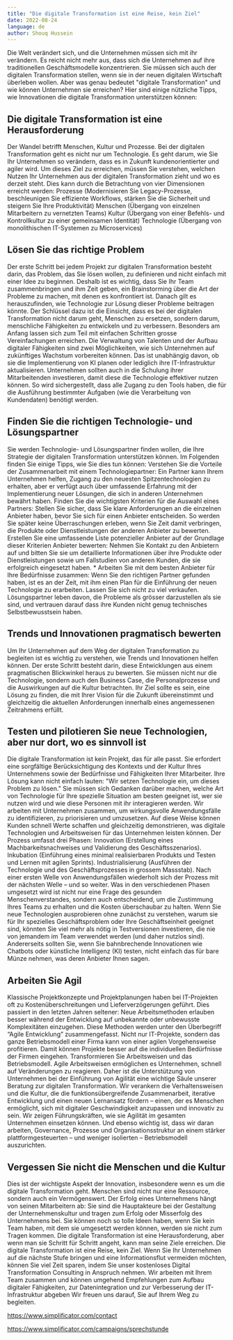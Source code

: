 ```yaml
---
title: "Die digitale Transformation ist eine Reise, kein Ziel"
date: 2022-08-24
language: de
author: Shouq Hussein
---
```


Die Welt verändert sich, und die Unternehmen müssen sich mit ihr verändern. Es reicht nicht mehr aus, dass sich die Unternehmen auf ihre traditionellen Geschäftsmodelle konzentrieren. Sie müssen sich auch der digitalen Transformation stellen, wenn sie in der neuen digitalen Wirtschaft überleben wollen. Aber was genau bedeutet "digitale Transformation" und wie können Unternehmen sie erreichen? Hier sind einige nützliche Tipps, wie Innovationen die digitale Transformation unterstützen können:

## Die digitale Transformation ist eine Herausforderung

Der Wandel betrifft Menschen, Kultur und Prozesse. Bei der digitalen Transformation geht es nicht nur um Technologie. Es geht darum, wie Sie Ihr Unternehmen so verändern, dass es in Zukunft kundenorientierter und agiler wird. Um dieses Ziel zu erreichen, müssen Sie verstehen, welchen Nutzen Ihr Unternehmen aus der digitalen Transformation zieht und wo es derzeit steht.
Dies kann durch die Betrachtung von vier Dimensionen erreicht werden: 
Prozesse (Modernisieren Sie Legacy-Prozesse, beschleunigen Sie effiziente Workflows, stärken Sie die Sicherheit und steigern Sie Ihre Produktivität)
Menschen (Übergang von einzelnen Mitarbeitern zu vernetzten Teams)
Kultur (Übergang von einer Befehls- und Kontrollkultur zu einer gemeinsamen Identität)
Technologie (Übergang von monolithischen IT-Systemen zu Microservices)

## Lösen Sie das richtige Problem

Der erste Schritt bei jedem Projekt zur digitalen Transformation besteht darin, das Problem, das Sie lösen wollen, zu definieren und nicht einfach mit einer Idee zu beginnen. Deshalb ist es wichtig, dass Sie Ihr Team zusammenbringen und ihm Zeit geben, ein Brainstorming über die Art der Probleme zu machen, mit denen es konfrontiert ist. Danach gilt es herauszufinden, wie Technologie zur Lösung dieser Probleme beitragen könnte. Der Schlüssel dazu ist die Einsicht, dass es bei der digitalen Transformation nicht darum geht, Menschen zu ersetzen, sondern darum, menschliche Fähigkeiten zu entwickeln und zu verbessern. Besonders am Anfang lassen sich zum Teil mit einfachen Schritten grosse Vereinfachungen erreichen.
Die Verwaltung von Talenten und der Aufbau digitaler Fähigkeiten sind zwei Möglichkeiten, wie sich Unternehmen auf zukünftiges Wachstum vorbereiten können. Das ist unabhängig davon, ob sie die Implementierung von KI planen oder lediglich ihre IT-Infrastruktur aktualisieren. Unternehmen sollten auch in die Schulung ihrer Mitarbeitenden investieren, damit diese die Technologie effektiver nutzen können. So wird sichergestellt, dass alle Zugang zu den Tools haben, die für die Ausführung bestimmter Aufgaben (wie die Verarbeitung von Kundendaten) benötigt werden.

## Finden Sie die richtigen Technologie- und Lösungspartner

Sie werden Technologie- und Lösungspartner finden wollen, die Ihre Strategie der digitalen Transformation unterstützen können. Im Folgenden finden Sie einige Tipps, wie Sie dies tun können:
Verstehen Sie die Vorteile der Zusammenarbeit mit einem Technologiepartner: Ein Partner kann Ihrem Unternehmen helfen, Zugang zu den neuesten Spitzentechnologien zu erhalten, aber er verfügt auch über umfassende Erfahrung mit der Implementierung neuer Lösungen, die sich in anderen Unternehmen bewährt haben. 
Finden Sie die wichtigsten Kriterien für die Auswahl eines Partners: Stellen Sie sicher, dass Sie klare Anforderungen an die einzelnen Anbieter haben, bevor Sie sich für einen Anbieter entscheiden. So werden Sie später keine Überraschungen erleben, wenn Sie Zeit damit verbringen, die Produkte oder Dienstleistungen der anderen Anbieter zu bewerten.
Erstellen Sie eine umfassende Liste potenzieller Anbieter auf der Grundlage dieser Kriterien
Anbieter bewerten: Nehmen Sie Kontakt zu den Anbietern auf und bitten Sie sie um detaillierte Informationen über ihre Produkte oder Dienstleistungen sowie um Fallstudien von anderen Kunden, die sie erfolgreich eingesetzt haben. * Arbeiten Sie mit dem besten Anbieter für Ihre Bedürfnisse zusammen: Wenn Sie den richtigen Partner gefunden haben, ist es an der Zeit, mit ihm einen Plan für die Einführung der neuen Technologie zu erarbeiten.
Lassen Sie sich nicht zu viel verkaufen. Lösungspartner leben davon, die Probleme als grösser darzustellen als sie sind, und vertrauen darauf dass ihre Kunden nicht genug technisches Selbstbewusstsein haben.

## Trends und Innovationen pragmatisch bewerten

Um Ihr Unternehmen auf dem Weg der digitalen Transformation zu begleiten ist es wichtig zu verstehen, wie Trends und Innovationen helfen können. Der erste Schritt besteht darin, diese Entwicklungen aus einem pragmatischen Blickwinkel heraus zu bewerten. Sie müssen nicht nur die Technologie, sondern auch den Business Case, die Personalprozesse und die Auswirkungen auf die Kultur betrachten. Ihr Ziel sollte es sein, eine Lösung zu finden, die mit Ihrer Vision für die Zukunft übereinstimmt und gleichzeitig die aktuellen Anforderungen innerhalb eines angemessenen Zeitrahmens erfüllt.

## Testen und pilotieren Sie neue Technologien, aber nur dort, wo es sinnvoll ist

Die digitale Transformation ist kein Projekt, das für alle passt. Sie erfordert eine sorgfältige Berücksichtigung des Kontexts und der Kultur Ihres Unternehmens sowie der Bedürfnisse und Fähigkeiten Ihrer Mitarbeiter. Ihre Lösung kann nicht einfach lauten: "Wir setzen Technologie ein, um dieses Problem zu lösen." Sie müssen sich Gedanken darüber machen, welche Art von Technologie für Ihre spezielle Situation am besten geeignet ist, wer sie nutzen wird und wie diese Personen mit ihr interagieren werden.
Wir arbeiten mit Unternehmen zusammen, um wirkungsvolle Anwendungsfälle zu identifizieren, zu priorisieren und umzusetzen. Auf diese Weise können Kunden schnell Werte schaffen und gleichzeitig demonstrieren, was digitale Technologien und Arbeitsweisen für das Unternehmen leisten können. Der Prozess umfasst drei Phasen: 
Innovation (Erstellung eines Machbarkeitsnachweises und Validierung des Geschäftsszenarios).
Inkubation (Einführung eines minimal realisierbaren Produkts und Testen und Lernen mit agilen Sprints).
Industrialisierung (Ausführen der Technologie und des Geschäftsprozesses in grossem Massstab). 
Nach einer ersten Welle von Anwendungsfällen wiederholt sich der Prozess mit der nächsten Welle – und so weiter. Was in den verschiedenen Phasen umgesetzt wird ist nicht nur eine Frage des gesunden Menschenverstandes, sondern auch entscheidend, um die Zustimmung Ihres Teams zu erhalten und die Kosten überschaubar zu halten. Wenn Sie neue Technologien ausprobieren ohne zunächst zu verstehen, warum sie für Ihr spezielles Geschäftsproblem oder Ihre Geschäftseinheit geeignet sind, könnten Sie viel mehr als nötig in Testversionen investieren, die nie von jemandem im Team verwendet werden (und daher nutzlos sind). Andererseits sollten Sie, wenn Sie bahnbrechende Innovationen wie Chatbots oder künstliche Intelligenz (KI) testen, nicht einfach das für bare Münze nehmen, was deren Anbieter Ihnen sagen. 

## Arbeiten Sie Agil

Klassische Projektkonzepte und Projektplanungen haben bei IT-Projekten oft zu Kostenüberschreitungen und Lieferverzögerungen geführt. Dies passiert in den letzten Jahren seltener: Neue Arbeitsmethoden erlauben besser während der Entwicklung auf unbekannte oder unbewusste Komplexitäten einzugehen. Diese Methoden werden unter den Überbegriff “Agile Entwicklung” zusammengefasst. Nicht nur IT-Projekte, sondern das ganze Betriebsmodell einer Firma kann von einer agilen Vorgehensweise profitieren. Damit können Projekte besser auf die individuellen Bedürfnisse der Firmen eingehen.
Transformieren Sie Arbeitsweisen und das Betriebsmodell. Agile Arbeitsweisen ermöglichen es Unternehmen, schnell auf Veränderungen zu reagieren. Daher ist die Unterstützung von Unternehmen bei der Einführung von Agilität eine wichtige Säule unserer Beratung zur digitalen Transformation. Wir verankern die Verhaltensweisen und die Kultur, die die funktionsübergreifende Zusammenarbeit, iterative Entwicklung und einen neuen Lernansatz fördern – einen, der es Menschen ermöglicht, sich mit digitaler Geschwindigkeit anzupassen und innovativ zu sein. Wir zeigen Führungskräften, wie sie Agilität im gesamten Unternehmen einsetzen können. Und ebenso wichtig ist, dass wir daran arbeiten, Governance, Prozesse und Organisationsstruktur an einem stärker plattformgesteuerten – und weniger isolierten – Betriebsmodell auszurichten.

## Vergessen Sie nicht die Menschen und die Kultur

Dies ist der wichtigste Aspekt der Innovation, insbesondere wenn es um die digitale Transformation geht. Menschen sind nicht nur eine Ressource, sondern auch ein Vermögenswert. Der Erfolg eines Unternehmens hängt von seinen Mitarbeitern ab: Sie sind die Hauptakteure bei der Gestaltung der Unternehmenskultur und tragen zum Erfolg oder Misserfolg des Unternehmens bei. Sie können noch so tolle Ideen haben, wenn Sie kein Team haben, mit dem sie umgesetzt werden können, werden sie nicht zum Tragen kommen.
Die digitale Transformation ist eine Herausforderung, aber wenn man sie Schritt für Schritt angeht, kann man seine Ziele erreichen. Die digitale Transformation ist eine Reise, kein Ziel.
Wenn Sie Ihr Unternehmen auf die nächste Stufe bringen und eine Informationsflut vermeiden möchten, können Sie viel Zeit sparen, indem Sie unser kostenloses Digital Transformation Consulting in Anspruch nehmen. Wir arbeiten mit Ihrem Team zusammen und  können umgehend Empfehlungen zum Aufbau digitaler Fähigkeiten, zur Datenintegration und zur Verbesserung der IT-Infrastruktur abgeben
Wir freuen uns darauf, Sie auf Ihrem Weg zu begleiten.

https://www.simplificator.com/contact

https://www.simplificator.com/campaigns/sprechstunde
